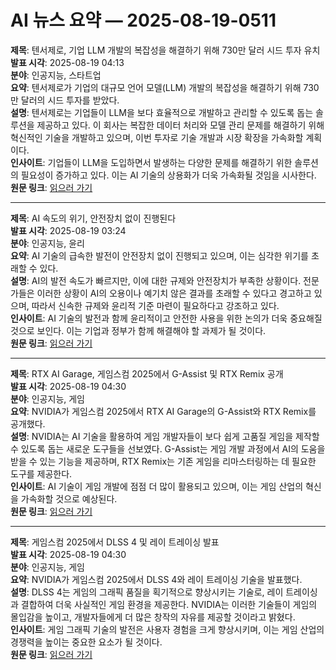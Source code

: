 # AI 뉴스 요약 — 2025-08-19-0511

**제목**: 텐서제로, 기업 LLM 개발의 복잡성을 해결하기 위해 730만 달러 시드 투자 유치  
**발표 시각**: 2025-08-19 04:13  
**분야**: 인공지능, 스타트업  
**요약**: 텐서제로가 기업의 대규모 언어 모델(LLM) 개발의 복잡성을 해결하기 위해 730만 달러의 시드 투자를 받았다.  
**설명**: 텐서제로는 기업들이 LLM을 보다 효율적으로 개발하고 관리할 수 있도록 돕는 솔루션을 제공하고 있다. 이 회사는 복잡한 데이터 처리와 모델 관리 문제를 해결하기 위해 혁신적인 기술을 개발하고 있으며, 이번 투자로 기술 개발과 시장 확장을 가속화할 계획이다.  
**인사이트**: 기업들이 LLM을 도입하면서 발생하는 다양한 문제를 해결하기 위한 솔루션의 필요성이 증가하고 있다. 이는 AI 기술의 상용화가 더욱 가속화될 것임을 시사한다.  
**원문 링크**: [읽으러 가기](https://venturebeat.com/ai/tensorzero-nabs-7-3m-seed-to-solve-the-messy-world-of-enterprise-llm-development/)

---

**제목**: AI 속도의 위기, 안전장치 없이 진행된다  
**발표 시각**: 2025-08-19 03:24  
**분야**: 인공지능, 윤리  
**요약**: AI 기술의 급속한 발전이 안전장치 없이 진행되고 있으며, 이는 심각한 위기를 초래할 수 있다.  
**설명**: AI의 발전 속도가 빠르지만, 이에 대한 규제와 안전장치가 부족한 상황이다. 전문가들은 이러한 상황이 AI의 오용이나 예기치 않은 결과를 초래할 수 있다고 경고하고 있으며, 따라서 신속한 규제와 윤리적 기준 마련이 필요하다고 강조하고 있다.  
**인사이트**: AI 기술의 발전과 함께 윤리적이고 안전한 사용을 위한 논의가 더욱 중요해질 것으로 보인다. 이는 기업과 정부가 함께 해결해야 할 과제가 될 것이다.  
**원문 링크**: [읽으러 가기](https://venturebeat.com/ai/the-looming-crisis-of-ai-speed-without-guardrails/)

---

**제목**: RTX AI Garage, 게임스컴 2025에서 G-Assist 및 RTX Remix 공개  
**발표 시각**: 2025-08-19 04:30  
**분야**: 인공지능, 게임  
**요약**: NVIDIA가 게임스컴 2025에서 RTX AI Garage의 G-Assist와 RTX Remix를 공개했다.  
**설명**: NVIDIA는 AI 기술을 활용하여 게임 개발자들이 보다 쉽게 고품질 게임을 제작할 수 있도록 돕는 새로운 도구들을 선보였다. G-Assist는 게임 개발 과정에서 AI의 도움을 받을 수 있는 기능을 제공하며, RTX Remix는 기존 게임을 리마스터링하는 데 필요한 도구를 제공한다.  
**인사이트**: AI 기술이 게임 개발에 점점 더 많이 활용되고 있으며, 이는 게임 산업의 혁신을 가속화할 것으로 예상된다.  
**원문 링크**: [읽으러 가기](https://blogs.nvidia.com/blog/rtx-ai-garage-gamescom-g-assist-rtx-remix/)

---

**제목**: 게임스컴 2025에서 DLSS 4 및 레이 트레이싱 발표  
**발표 시각**: 2025-08-19 04:30  
**분야**: 인공지능, 게임  
**요약**: NVIDIA가 게임스컴 2025에서 DLSS 4와 레이 트레이싱 기술을 발표했다.  
**설명**: DLSS 4는 게임의 그래픽 품질을 획기적으로 향상시키는 기술로, 레이 트레이싱과 결합하여 더욱 사실적인 게임 환경을 제공한다. NVIDIA는 이러한 기술들이 게임의 몰입감을 높이고, 개발자들에게 더 많은 창작의 자유를 제공할 것이라고 밝혔다.  
**인사이트**: 게임 그래픽 기술의 발전은 사용자 경험을 크게 향상시키며, 이는 게임 산업의 경쟁력을 높이는 중요한 요소가 될 것이다.  
**원문 링크**: [읽으러 가기](https://blogs.nvidia.com/blog/gamescom-2025-dlss-4-ray-tracing/)